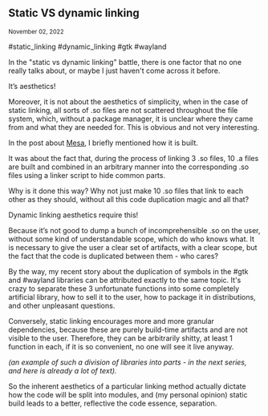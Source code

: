 ## Static VS dynamic linking
<sup> November 02, 2022 </sup>

#static_linking #dynamic_linking #gtk #wayland

In the "static vs dynamic linking" battle, there is one factor that no one really talks about, or maybe I just haven't come across it before.

It’s aesthetics!

Moreover, it is not about the aesthetics of simplicity, when in the case of static linking, all sorts of .so files are not scattered throughout the file system, which, without a package manager, it is unclear where they came from and what they are needed for. This is obvious and not very interesting.

In the post about [Mesa](8_Mesa.md), I briefly mentioned how it is built.

It was about the fact that, during the process of linking 3 .so files, 10 .a files are built and combined in an arbitrary manner into the corresponding .so files using a linker script to hide common parts.

Why is it done this way? Why not just make 10 .so files that link to each other as they should, without all this code duplication magic and all that?

Dynamic linking aesthetics require this!

Because it’s not good to dump a bunch of incomprehensible .so on the user, without some kind of understandable scope, which do who knows what. It is necessary to give the user a clear set of artifacts, with a clear scope, but the fact that the code is duplicated between them - who cares?

By the way, my recent story about the duplication of symbols in the #gtk and #wayland libraries can be attributed exactly to the same topic. It's crazy to separate these 3 unfortunate functions into some completely artificial library, how to sell it to the user, how to package it in distributions, and other unpleasant questions.

Conversely, static linking encourages more and more granular dependencies, because these are purely build-time artifacts and are not visible to the user. Therefore, they can be arbitrarily shitty, at least 1 function in each, if it is so convenient, no one will see it live anyway.

*(an example of such a division of libraries into parts - in the next series, and here is already a lot of text).*

So the inherent aesthetics of a particular linking method actually dictate how the code will be split into modules, and (my personal opinion) static build leads to a better, reflective the code essence, separation.
